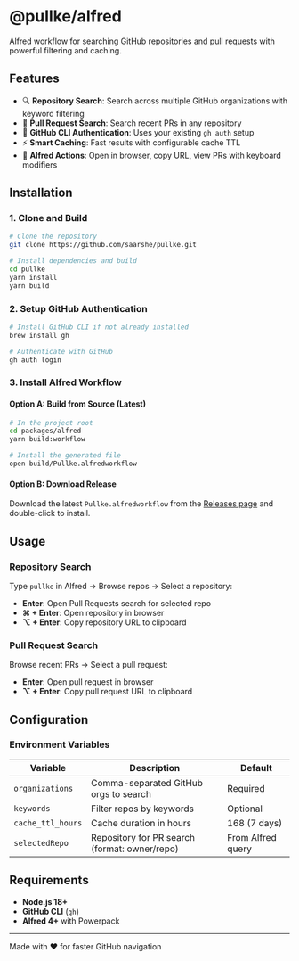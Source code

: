 # @pullke/alfred

Alfred workflow for searching GitHub repositories and pull requests with powerful filtering and caching.

## Features

- 🔍 **Repository Search**: Search across multiple GitHub organizations with keyword filtering
- 🔀 **Pull Request Search**: Search recent PRs in any repository  
- 🔐 **GitHub CLI Authentication**: Uses your existing `gh auth` setup
- ⚡ **Smart Caching**: Fast results with configurable cache TTL
- 🎯 **Alfred Actions**: Open in browser, copy URL, view PRs with keyboard modifiers

## Installation

### 1. Clone and Build

```bash
# Clone the repository
git clone https://github.com/saarshe/pullke.git

# Install dependencies and build
cd pullke
yarn install
yarn build
```

### 2. Setup GitHub Authentication

```bash
# Install GitHub CLI if not already installed
brew install gh

# Authenticate with GitHub
gh auth login
```

### 3. Install Alfred Workflow

#### Option A: Build from Source (Latest)
```bash
# In the project root
cd packages/alfred
yarn build:workflow

# Install the generated file
open build/Pullke.alfredworkflow
```

#### Option B: Download Release
Download the latest `Pullke.alfredworkflow` from the [Releases page](https://github.com/saarshe/pullke/releases) and double-click to install.

## Usage

### Repository Search
Type `pullke` in Alfred → Browse repos → Select a repository:

- **Enter**: Open Pull Requests search for selected repo
- **⌘ + Enter**: Open repository in browser  
- **⌥ + Enter**: Copy repository URL to clipboard

### Pull Request Search  
Browse recent PRs → Select a pull request:

- **Enter**: Open pull request in browser
- **⌥ + Enter**: Copy pull request URL to clipboard

## Configuration

### Environment Variables

| Variable | Description | Default |
|----------|-------------|---------|
| `organizations` | Comma-separated GitHub orgs to search | Required |
| `keywords` | Filter repos by keywords | Optional |
| `cache_ttl_hours` | Cache duration in hours | 168 (7 days) |
| `selectedRepo` | Repository for PR search (format: owner/repo) | From Alfred query |

## Requirements

- **Node.js 18+**
- **GitHub CLI** (`gh`)
- **Alfred 4+** with Powerpack

---

Made with ❤️ for faster GitHub navigation